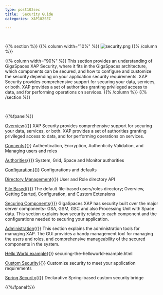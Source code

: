 ```yaml
---
type: post102sec
title:  Security Guide
categories: XAP102SEC

---
```


<br>


{{% section %}}
{{% column  width="10%" %}}
![security.png](/attachment_files/subject/security.png)
{{% /column %}}

{{% column width="90%" %}}
This section provides an understanding of GigaSpaces XAP Security, where it fits in the GigaSpaces architecture, which components can be secured, and how to configure and customize the security depending on your application security requirements. XAP Security provides comprehensive support for securing your data, services, or both. XAP provides a set of authorities granting privileged access to data, and for performing operations on services.
{{% /column %}}
{{% /section %}}

<br>


{{%fpanel%}}

[Overview](./security.html){{<wbr>}}
XAP Security provides comprehensive support for securing your data, services, or both. XAP provides a set of authorities granting privileged access to data, and for performing operations on services.

[Concepts](./security-concepts.html){{<wbr>}}
Authentication, Encryption, Authenticity Validation, and Managing users and roles

[Authorities](./security-authorities.html){{<wbr>}}
System, Grid, Space and Monitor authorities

[Configuration](./security-configurations.html){{<wbr>}}
Configurations and defaults

[Directory Management](./programmatically-managing-the-security-directory.html){{<wbr>}}
User and Role directory API

[File Based](./default-file-based-security-implementation.html){{<wbr>}}
The default file-based users/roles directory; Overview, Getting Started, Configuration, and Custom Extensions

[Securing Components](./securing-xap-components.html){{<wbr>}}
GigaSpaces XAP has security built over the major server components-  GSA, GSM, GSC and also Processing Unit with Space data. This section explains how security relates to each component and the configurations needed to securing your application.

[Administration](./security-administration.html){{<wbr>}}
This section explains the administration tools for managing XAP. The GUI provides a handy management tool for managing the users and roles, and comprehensive manageability of the secured components in the system.

[Hello World example](./securing-the-helloworld-example.html){{<wbr>}}
securing-the-helloworld-example.html

[Custom Security](./custom-security.html){{<wbr>}}
Customize security to meet your application requirements

[Spring Security](./spring-security-bridge.html){{<wbr>}}
Declarative Spring-based custom security bridge

{{%/fpanel%}}
